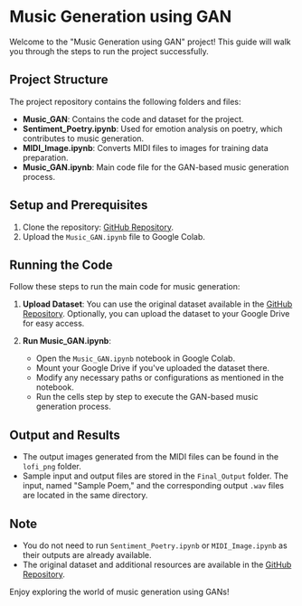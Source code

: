 # Music Generation using GAN

Welcome to the "Music Generation using GAN" project! This guide will walk you through the steps to run the project successfully.

## Project Structure

The project repository contains the following folders and files:

- **Music_GAN**: Contains the code and dataset for the project.
- **Sentiment_Poetry.ipynb**: Used for emotion analysis on poetry, which contributes to music generation.
- **MIDI_Image.ipynb**: Converts MIDI files to images for training data preparation.
- **Music_GAN.ipynb**: Main code file for the GAN-based music generation process.

## Setup and Prerequisites

1. Clone the repository: [GitHub Repository](https://github.com/SarCode/music-generation-using-GAN).
2. Upload the `Music_GAN.ipynb` file to Google Colab.

## Running the Code

Follow these steps to run the main code for music generation:

1. **Upload Dataset**: You can use the original dataset available in the [GitHub Repository](https://github.com/SarCode/music-generation-using-GAN). Optionally, you can upload the dataset to your Google Drive for easy access.

2. **Run Music_GAN.ipynb**:
   - Open the `Music_GAN.ipynb` notebook in Google Colab.
   - Mount your Google Drive if you've uploaded the dataset there.
   - Modify any necessary paths or configurations as mentioned in the notebook.
   - Run the cells step by step to execute the GAN-based music generation process.

## Output and Results

- The output images generated from the MIDI files can be found in the `lofi_png` folder.
- Sample input and output files are stored in the `Final_Output` folder. The input, named "Sample Poem," and the corresponding output `.wav` files are located in the same directory.

## Note

- You do not need to run `Sentiment_Poetry.ipynb` or `MIDI_Image.ipynb` as their outputs are already available.
- The original dataset and additional resources are available in the [GitHub Repository](https://github.com/SarCode/music-generation-using-GAN).

Enjoy exploring the world of music generation using GANs!
